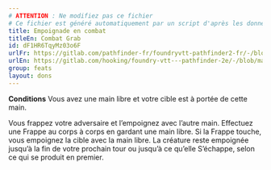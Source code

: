 ```yaml
---
# ATTENTION : Ne modifiez pas ce fichier
# Ce fichier est généré automatiquement par un script d'après les données du module Foundry VTT officiel et de sa traduction
title: Empoignade en combat
titleEn: Combat Grab
id: dF1HR6TqyMz03o6F
urlFr: https://gitlab.com/pathfinder-fr/foundryvtt-pathfinder2-fr/-/blob/master/data/feats/dF1HR6TqyMz03o6F.htm
urlEn: https://gitlab.com/hooking/foundry-vtt---pathfinder-2e/-/blob/master/packs/data/feats.db/combat-grab.json
group: feats
layout: dons
---
```

**Conditions** Vous avez une main libre et votre cible est à portée de cette main.

Vous frappez votre adversaire et l’empoignez avec l’autre main. Effectuez une Frappe au corps à corps en gardant une main libre. Si la Frappe touche, vous empoignez la cible avec la main libre. La créature reste empoignée jusqu’à la fin de votre prochain tour ou jusqu’à ce qu’elle S’échappe, selon ce qui se produit en premier.


